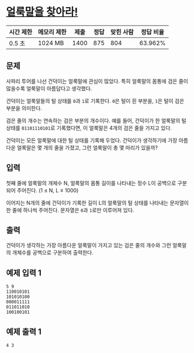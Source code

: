 # [얼룩말을 찾아라!](https://www.acmicpc.net/problem/30454)

| 시간 제한 | 메모리 제한 | 제출 | 정답 | 맞힌 사람 | 정답 비율 |
| --- | --- | --- | --- | --- | --- |
| 0.5 초 | 1024 MB | 1400 | 875 | 804 | 63.962% |

## 문제

사파리 투어를 나선 건덕이는 얼룩말에 관심이 많았다. 특히 얼룩말의 몸통에 검은 줄이 많을수록 얼룩말이 아름답다고 생각했다.

건덕이는 얼룩말들의 털 상태를 `0`과 `1`로 기록한다. `0`은 털이 흰 부분을, `1`은 털이 검은 부분을 의미한다.

검은 줄의 개수는 연속하는 검은 부분의 개수이다. 예를 들어, 건덕이가 한 얼룩말의 털 상태를 `01101110101`로 기록했다면, 이 얼룩말은 4개의 검은 줄을 가지고 있다.

건덕이는 모든 얼룩말에 대한 털 상태를 기록해 두었다. 건덕이가 생각하기에 가장 아름다운 얼룩말은 몇 개의 줄을 가졌고, 그런 얼룩말이 총 몇 마리가 있을까?

## 입력

첫째 줄에 얼룩말의 개체수 N, 얼룩말의 몸통 길이를 나타내는 정수 L이 공백으로 구분되어 주어진다. (1 ≤ N, L ≤ 1000)

이어지는 N개의 줄에 건덕이가 기록한 길이 L의 얼룩말의 털 상태를 나타내는 문자열이 한 줄에 하나씩 주어진다. 문자열은 `0`과 `1`로만 이루어져 있다.

## 출력

건덕이가 생각하는 가장 아름다운 얼룩말이 가지고 있는 검은 줄의 개수와 그런 얼룩말의 개체수를 공백으로 구분하여 출력한다.

## 예제 입력 1

```
5 9
110010101
101010100
000011111
011011010
100100101

```

## 예제 출력 1

```
4 3
```
